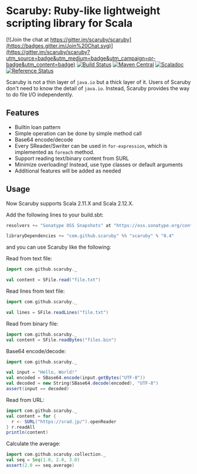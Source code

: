 # Scaruby: Ruby-like lightweight scripting library for Scala 

[![Join the chat at https://gitter.im/scaruby/scaruby](https://badges.gitter.im/Join%20Chat.svg)](https://gitter.im/scaruby/scaruby?utm_source=badge&utm_medium=badge&utm_campaign=pr-badge&utm_content=badge)
[![Build Status](https://travis-ci.org/scaruby/scaruby.png?branch=master)](https://travis-ci.org/scaruby/scaruby)
[![Maven Central](https://maven-badges.herokuapp.com/maven-central/com.github.scaruby/scaruby_2.11/badge.svg)](https://maven-badges.herokuapp.com/maven-central/com.github.scaruby/scaruby_2.11)
[![Scaladoc](http://javadoc-badge.appspot.com/com.github.scaruby/scaruby_2.11.svg?label=scaladoc)](http://javadoc-badge.appspot.com/com.github.scaruby/scaruby_2.11/index.html#com.github.scaruby.package)
[![Reference Status](https://www.versioneye.com/java/com.github.scaruby:scaruby_2.11/reference_badge.svg?style=flat)](https://www.versioneye.com/java/com.github.scaruby:scaruby_2.11/references)


Scaruby is not a thin layer of `java.io` but a thick layer of it.  Users of Scaruby don't need to 
know the detail of `java.io`.  Instead, Scaruby provides the way to do file I/O independently.

## Features

* Builtin loan pattern
* Simple operation can be done by simple method call
* Base64 encode/decode 
* Every SReader/Swriter can be used in `for-expression`, which is implemented as `foreach` method.
* Support reading text/binary content from SURL
* Minimize overloading! Instead, use type classes or default arguments
* Additional features will be added as needed

## Usage

Now Scaruby supports Scala 2.11.X and Scala 2.12.X.

Add the following lines to your build.sbt:

```scala
resolvers += "Sonatype OSS Snapshots" at "https://oss.sonatype.org/content/repositories/snapshots"

libraryDependencies += "com.github.scaruby" %% "scaruby" % "0.4"
```

and you can use Scaruby like the following:

Read from text file:

```scala
import com.github.scaruby._

val content = SFile.read("file.txt")
```

Read lines from text file:

```scala
import com.github.scaruby._

val lines = SFile.readLines("file.txt")
```

Read from binary file:

```scala
import com.github.scaruby._
val content = SFile.readBytes("files.bin")
```

Base64 encode/decode:

```scala
import com.github.scaruby._

val input = "Hello, World!"
val encoded = SBase64.encode(input.getBytes("UTF-8"))
val decoded = new String(SBase64.decode(encoded), "UTF-8")
assert(input == decoded)
```

Read from URL:

```scala
import com.github.scaruby._
val content = for { 
  r <- SURL("https://srad.jp/").openReader
} r.readAll
println(content)
```

Calculate the average:

```scala
import com.github.scaruby.collection._
val seq = Seq(1.0, 2.0, 3.0)
assert(2.0 == seq.average)
```
